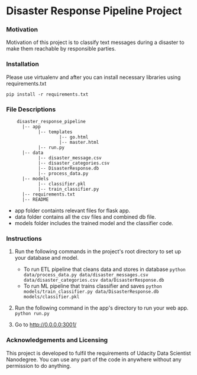 # Disaster Response Pipeline Project

### Motivation
Motivation of this project is to classify text messages during a disaster to make them reachable by responsible parties. 

### Installation
Please use virtualenv and after you can install necessary libraries using requirements.txt

`pip install -r requirements.txt`

### File Descriptions
        disaster_response_pipeline
          |-- app
                |-- templates
                        |-- go.html
                        |-- master.html
                |-- run.py
          |-- data
                |-- disaster_message.csv
                |-- disaster_categories.csv
                |-- DisasterResponse.db
                |-- process_data.py
          |-- models
                |-- classifier.pkl
                |-- train_classifier.py
          |-- requirements.txt
          |-- README
* app folder containts relevant files for flask app.
* data folder contains all the csv files and combined db file.
* models folder includes the trained model and the classifier code.

### Instructions
1. Run the following commands in the project's root directory to set up your database and model.

    - To run ETL pipeline that cleans data and stores in database
        `python data/process_data.py data/disaster_messages.csv data/disaster_categories.csv data/DisasterResponse.db`
    - To run ML pipeline that trains classifier and saves
        `python models/train_classifier.py data/DisasterResponse.db models/classifier.pkl`

2. Run the following command in the app's directory to run your web app.
    `python run.py`

3. Go to http://0.0.0.0:3001/

### Acknowledgements and Licensing
This project is developed to fulfil the requirements of Udacity Data Scientist Nanodegree. You can use any part of the code in anywhere without any permission to do anything.
